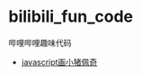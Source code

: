 # bilibili_fun_code

哔哩哔哩趣味代码

- [javascript画小猪佩奇](https://www.bilibili.com/video/BV1Nj411o7oS/?vd_source=3014b16b0894977c272d240ad057905c)
